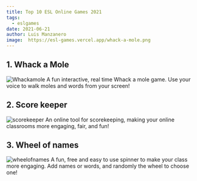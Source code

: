 ```yaml
---
title: Top 10 ESL Online Games 2021
tags: 
  - eslgames 
date: 2021-06-21
author: Luis Manzanero
image:  https://esl-games.vercel.app/whack-a-mole.png
---
```


## 1. Whack a Mole
![Whackamole][whackamole]
A fun interactive, real time Whack a mole game. Use your voice to walk moles and words from your screen!

## 2. Score keeper
![scorekeeper][scorekeeper]
An online tool for scorekeeping, making your online classrooms more engaging, fair, and fun!

## 3. Wheel of names
![wheelofnames][wheelofnames]
A fun, free and easy to use spinner to make your class more engaging. Add names or words, and randomly the wheel to choose one!


[whackamole]: https://esl-games.vercel.app/whack-a-mole.png
[scorekeeper]: https://esl-games.vercel.app/score-keeper.png
[wheelofnames]: https://esl-games.vercel.app/wheel-of-names.png
